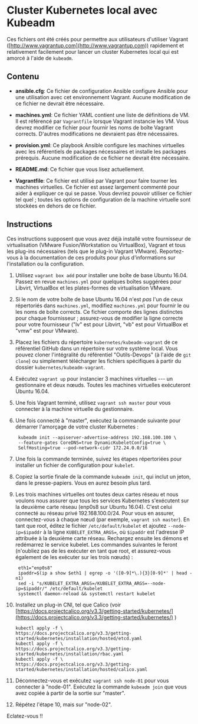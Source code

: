 # Cluster Kubernetes local avec Kubeadm

Ces fichiers ont été créés pour permettre aux utilisateurs d'utiliser Vagrant ([http://www.vagrantup.com](http://www.vagrantup.com)) rapidement et relativement facilement pour lancer un cluster Kubernetes local qui est amorcé à l'aide de `kubeadm`.

## Contenu

* **ansible.cfg**: Ce fichier de configuration Ansible configure Ansible pour une utilisation avec cet environnement Vagrant. Aucune modification de ce fichier ne devrait être nécessaire.

* **machines.yml**: Ce fichier YAML contient une liste de définitions de VM. Il est référencé par `Vagrantfile` lorsque Vagrant instancie les VM. Vous devrez modifier ce fichier pour fournir les noms de boîte Vagrant corrects. D'autres modifications ne devraient pas être nécessaires.

* **provision.yml**: Ce playbook Ansible configure les machines virtuelles avec les référentiels de packages nécessaires et installe les packages prérequis. Aucune modification de ce fichier ne devrait être nécessaire.

* **README.md**: Ce fichier que vous lisez actuellement.

* **Vagrantfile**: Ce fichier est utilisé par Vagrant pour faire tourner les machines virtuelles. Ce fichier est assez largement commenté pour aider à expliquer ce qui se passe. Vous devriez pouvoir utiliser ce fichier tel quel ; toutes les options de configuration de la machine virtuelle sont stockées en dehors de ce fichier.

## Instructions

Ces instructions supposent que vous avez déjà installé votre fournisseur de virtualisation (VMware Fusion/Workstation ou VirtualBox), Vagrant et tous les plug-ins nécessaires (tels que le plug-in Vagrant VMware). Reportez-vous à la documentation de ces produits pour plus d'informations sur l'installation ou la configuration.

1. Utilisez `vagrant box add` pour installer une boîte de base Ubuntu 16.04. Passez en revue `machines.yml` pour quelques boîtes suggérées pour Libvirt, VirtualBox et les plates-formes de virtualisation VMware.

2. Si le nom de votre boîte de base Ubuntu 16.04 n'est _pas_ l'un de ceux répertoriés dans `machines.yml`, modifiez `machines.yml` pour fournir le ou les noms de boîte corrects. Ce fichier comporte des lignes distinctes pour chaque fournisseur ; assurez-vous de modifier la ligne correcte pour votre fournisseur ("lv" est pour Libvirt, "vb" est pour VirtualBox et "vmw" est pour VMware).

3. Placez les fichiers du répertoire `kubernetes/kubeadm-vagrant` de ce référentiel GitHub dans un répertoire sur votre système local. Vous pouvez cloner l'intégralité du référentiel "Outils-Devops" (à l'aide de `git clone`) ou simplement télécharger les fichiers spécifiques à partir du dossier `kubernetes/kubeadm-vagrant`.

4. Exécutez `vagrant up` pour instancier 3 machines virtuelles --- un gestionnaire et deux nœuds. Toutes les machines virtuelles exécuteront Ubuntu 16.04.

5. Une fois Vagrant terminé, utilisez `vagrant ssh master` pour vous connecter à la machine virtuelle du gestionnaire.

6. Une fois connecté à "master", exécutez la commande suivante pour démarrer l'amorçage de votre cluster Kubernetes :

        kubeadm init --apiserver-advertise-address 192.168.100.100 \
        --feature-gates CoreDNS=true DynamicKubeletConfig=true \
        SelfHosting=true --pod-network-cidr 172.24.0.0/16

7. Une fois la commande terminée, suivez les étapes répertoriées pour installer un fichier de configuration pour `kubelet`.

8. Copiez la sortie finale de la commande `kubeadm init`, qui inclut un jeton, dans le presse-papiers. Vous en aurez besoin plus tard.

9. Les trois machines virtuelles ont toutes deux cartes réseau et nous voulons nous assurer que tous les services Kubernetes s'exécutent sur la deuxième carte réseau (enp0s8 sur Ubuntu 16.04). C'est celui connecté au réseau privé 192.168.100.0/24. Pour vous en assurer, connectez-vous à chaque nœud (par exemple, `vagrant ssh master`). En tant que root, éditez le fichier `/etc/default/kubelet` et ajoutez `--node-ip=$ipaddr` à la ligne `KUBELET_EXTRA_ARGS=`, où `$ipaddr` est l'adresse IP attribuée à la deuxième carte réseau. Rechargez ensuite les démons et redémarrez le service kubelet. Les commandes suivantes le feront (n'oubliez pas de les exécuter en tant que root, et assurez-vous également de les exécuter sur les trois nœuds) :

        eth1="enp0s8"
        ipaddr=$(ip a show $eth1 | egrep -o '([0-9]*\.){3}[0-9]*' | head -n1)
        sed -i "s/KUBELET_EXTRA_ARGS=/KUBELET_EXTRA_ARGS=--node-ip=$ipaddr/" /etc/default/kubelet
        systemctl daemon-reload && systemctl restart kubelet

10. Installez un plug-in CNI, tel que Calico (voir [https://docs.projectcalico.org/v3.3/getting-started/kubernetes/](https://docs.projectcalico.org/v3.3/getting-started/kubernetes/) )

        kubectl apply -f \
        https://docs.projectcalico.org/v3.3/getting-started/kubernetes/installation/hosted/etcd.yaml
        kubectl apply -f \
        https://docs.projectcalico.org/v3.3/getting-started/kubernetes/installation/rbac.yaml
        kubectl apply -f \
        https://docs.projectcalico.org/v3.3/getting-started/kubernetes/installation/hosted/calico.yaml

11. Déconnectez-vous et exécutez `vagrant ssh node-01` pour vous connecter à "node-01". Exécutez la commande `kubeadm join` que vous avez copiée à partir de la sortie sur "master".

12. Répétez l'étape 10, mais sur "node-02".

Eclatez-vous !!

